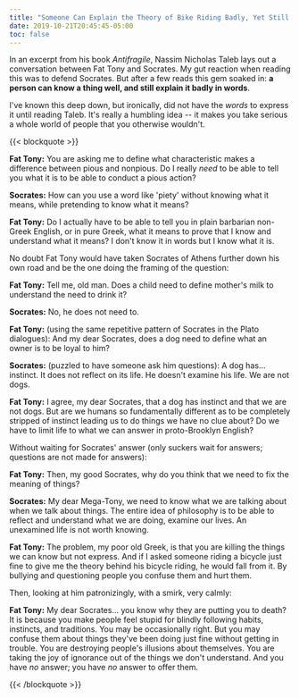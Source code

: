 ```yaml
---
title: "Someone Can Explain the Theory of Bike Riding Badly, Yet Still Ride a Bike Well"
date: 2019-10-21T20:45:45-05:00
toc: false
---
```


In an excerpt from his book _Antifragile_, Nassim Nicholas Taleb lays out a conversation between Fat Tony and Socrates. My gut reaction when reading this was to defend Socrates. But after a few reads this gem soaked in: **a person can know a thing well, and still explain it badly in words**.

I've known this deep down, but ironically, did not have the _words_ to express it until reading Taleb. It's really a humbling idea -- it makes you take serious a whole world of people that you otherwise wouldn't.

{{< blockquote >}}

**Fat Tony:** You are asking me to define what characteristic makes a difference between pious and nonpious. Do I really _need_ to be able to tell you what it is to be able to conduct a pious action?

**Socrates:** How can you use a word like 'piety' without knowing what it means, while pretending to know what it means?

**Fat Tony:** Do I actually have to be able to tell you in plain barbarian non-Greek English, or in pure Greek, what it means to prove that I know and understand what it means? I don't know it in words but I know what it is.

No doubt Fat Tony would have taken Socrates of Athens further down his own road and be the one doing the framing of the question:

**Fat Tony:** Tell me, old man. Does a child need to define mother's milk to understand the need to drink it?

**Socrates:** No, he does not need to.

**Fat Tony:** (using the same repetitive pattern of Socrates in the Plato dialogues): And my dear Socrates, does a dog need to define what an owner is to be loyal to him?

**Socrates:** (puzzled to have someone ask him questions): A dog has... instinct. It does not reflect on its life. He doesn't examine his life. We are not dogs.

**Fat Tony:** I agree, my dear Socrates, that a dog has instinct and that we are not dogs. But are we humans so fundamentally different as to be completely stripped of instinct leading us to do things we have no clue about? Do we have to limit life to what we can answer in proto-Brooklyn English?

Without waiting for Socrates' answer (only suckers wait for answers; questions are not made for answers):

**Fat Tony:** Then, my good Socrates, why do you think that we need to fix the meaning of things?

**Socrates:** My dear Mega-Tony, we need to know what we are talking about when we talk about things. The entire idea of philosophy is to be able to reflect and understand what we are doing, examine our lives. An unexamined life is not worth knowing.

**Fat Tony:** The problem, my poor old Greek, is that you are killing the things we can know but not express. And if I asked someone riding a bicycle just fine to give me the theory behind his bicycle riding, he would fall from it. By bullying and questioning people you confuse them and hurt them.

Then, looking at him patronizingly, with a smirk, very calmly:

**Fat Tony:** My dear Socrates... you know why they are putting you to death? It is because you make people feel stupid for blindly following habits, instincts, and traditions. You may be occasionally right. But you may confuse them about things they've been doing just fine without getting in trouble. You are destroying people's illusions about themselves. You are taking the joy of ignorance out of the things we don't understand. And you have _no_ answer; you have _no_ answer to offer them.

{{< /blockquote >}}
